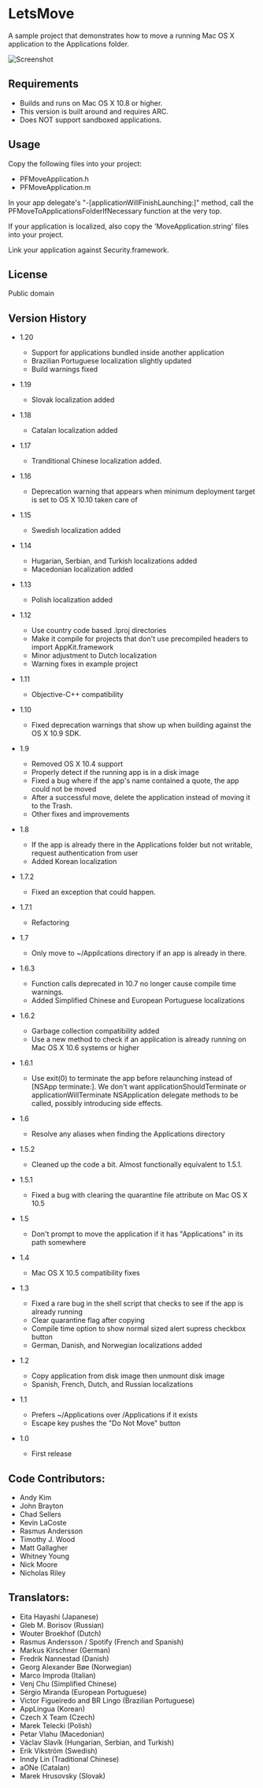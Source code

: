 LetsMove
========

A sample project that demonstrates how to move a running Mac OS X application to the Applications folder.

![Screenshot](http://i.imgur.com/euTRZiI.png)


Requirements
------------
- Builds and runs on Mac OS X 10.8 or higher. 
- This version is built around and requires ARC.
- Does NOT support sandboxed applications. 

Usage
-----

Copy the following files into your project:

- PFMoveApplication.h
- PFMoveApplication.m

In your app delegate's "-[applicationWillFinishLaunching:]" method, call the PFMoveToApplicationsFolderIfNecessary function at the very top.

If your application is localized, also copy the 'MoveApplication.string' files into your project.

Link your application against Security.framework.

License
-------
Public domain



Version History
---------------

* 1.20
	- Support for applications bundled inside another application
	- Brazilian Portuguese localization slightly updated
	- Build warnings fixed

* 1.19
	- Slovak localization added

* 1.18
	- Catalan localization added

* 1.17
	- Tranditional Chinese localization added.

* 1.16
	- Deprecation warning that appears when minimum deployment target is set to OS X 10.10 taken care of

* 1.15
	- Swedish localization added

* 1.14
	- Hugarian, Serbian, and Turkish localizations added
	- Macedonian localization added

* 1.13
	- Polish localization added

* 1.12
	- Use country code based .lproj directories
	- Make it compile for projects that don't use precompiled headers to import AppKit.framework
	- Minor adjustment to Dutch localization
	- Warning fixes in example project

* 1.11
	- Objective-C++ compatibility

* 1.10
	- Fixed deprecation warnings that show up when building against the OS X 10.9 SDK.

* 1.9
	- Removed OS X 10.4 support
	- Properly detect if the running app is in a disk image
	- Fixed a bug where if the app's name contained a quote, the app could not be moved
	- After a successful move, delete the application instead of moving it to the Trash.
	- Other fixes and improvements

* 1.8
	- If the app is already there in the Applications folder but not writable, request authentication from user
	- Added Korean localization

* 1.7.2
	- Fixed an exception that could happen.

* 1.7.1
	- Refactoring

* 1.7
	- Only move to ~/Appilcations directory if an app is already in there.

* 1.6.3
	- Function calls deprecated in 10.7 no longer cause compile time warnings.
	- Added Simplified Chinese and European Portuguese localizations

* 1.6.2
	- Garbage collection compatibility added
	- Use a new method to check if an application is already running on Mac OS X 10.6 systems or higher

* 1.6.1
	- Use exit(0) to terminate the app before relaunching instead of [NSApp terminate:]. We don't want applicationShouldTerminate or applicationWillTerminate NSApplication delegate methods to be called, possibly introducing side effects.

* 1.6
	- Resolve any aliases when finding the Applications directory

* 1.5.2
	- Cleaned up the code a bit. Almost functionally equivalent to 1.5.1.

* 1.5.1
	- Fixed a bug with clearing the quarantine file attribute on Mac OS X 10.5

* 1.5
	- Don't prompt to move the application if it has "Applications" in its path somewhere

* 1.4
	- Mac OS X 10.5 compatibility fixes

* 1.3
	- Fixed a rare bug in the shell script that checks to see if the app is already running
	- Clear quarantine flag after copying
	- Compile time option to show normal sized alert supress checkbox button
	- German, Danish, and Norwegian localizations added

* 1.2
	- Copy application from disk image then unmount disk image
	- Spanish, French, Dutch, and Russian localizations

* 1.1
	- Prefers ~/Applications over /Applications if it exists
	- Escape key pushes the "Do Not Move" button

* 1.0
	- First release


Code Contributors:
-------------
* Andy Kim
* John Brayton
* Chad Sellers
* Kevin LaCoste
* Rasmus Andersson
* Timothy J. Wood
* Matt Gallagher
* Whitney Young
* Nick Moore
* Nicholas Riley


Translators:
------------
* Eita Hayashi (Japanese)
* Gleb M. Borisov (Russian)
* Wouter Broekhof (Dutch)
* Rasmus Andersson / Spotify (French and Spanish)
* Markus Kirschner (German)
* Fredrik Nannestad (Danish)
* Georg Alexander Bøe (Norwegian)
* Marco Improda (Italian)
* Venj Chu (Simplified Chinese)
* Sérgio Miranda (European Portuguese)
* Victor Figueiredo and BR Lingo (Brazilian Portuguese)
* AppLingua (Korean)
* Czech X Team (Czech)
* Marek Telecki (Polish)
* Petar Vlahu (Macedonian)
* Václav Slavík (Hungarian, Serbian, and Turkish)
* Erik Vikström (Swedish)
* Inndy Lin (Traditional Chinese)
* aONe (Catalan)
* Marek Hrusovsky (Slovak)


